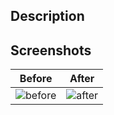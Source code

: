 <!-- Add Jira card link, engineering doc etc -->

## Description
<!-- Describe the changes and why they were made -->

## Screenshots
<!-- Provide before and after screenshots if possible -->

| Before | After |
| - | - |
| ![before](https://pngimg.com/uploads/mario/mario_PNG125.png) | ![after](https://pngimg.com/uploads/mario/mario_PNG125.png) |
